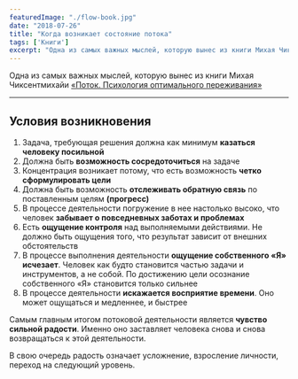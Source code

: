 ```yaml
---
featuredImage: "./flow-book.jpg"
date: "2018-07-26"
title: "Когда возникает состояние потока"
tags: ['Книги']
excerpt: "Одна из самых важных мыслей, которую вынес из книги Михая Чиксентмихайи «Поток. Психология оптимального переживания»"
---
```


Одна из самых важных мыслей, которую вынес из книги Михая Чиксентмихайи [«Поток. Психология оптимального переживания»](http://www.ozon.ru/context/detail/id/6233608/)

---

## Условия возникновения
1. Задача, требующая решения должна как минимум **казаться человеку посильной**
2. Должна быть **возможность сосредоточиться** на задаче
3. Концентрация возникает потому, что есть возможность **четко сформулировать цели**
4. Должна быть возможность **отслеживать обратную связь** по поставленным целям **(прогресс)**
5. В процессе деятельности погружение в нее настолько высоко, что человек **забывает о повседневных заботах и проблемах**
6. Есть **ощущение контроля** над выполняемыми действиями. Не должно быть ощущения того, что результат зависит от внешних обстоятельств
7. В процессе выполнения деятельности **ощущение собственного «Я» исчезает**. Человек как будто становится частью задачи и инструментов, а не собой. По достижению цели осознание собственного «Я» становится только сильнее
8. В процессе деятельности **искажается восприятие времени**. Оно может ощущаться и медленнее, и быстрее

Самым главным итогом потоковой деятельности является **чувство сильной радости**. Именно оно заставляет человека снова и снова возвращаться к этой деятельности.

В свою очередь радость означает усложнение, взросление личности, переход на следующий уровень.